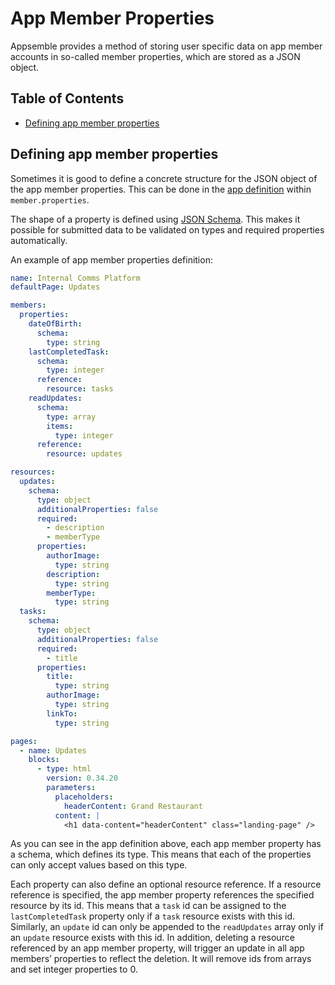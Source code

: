 # App Member Properties

Appsemble provides a method of storing user specific data on app member accounts in so-called member
properties, which are stored as a JSON object.

## Table of Contents

- [Defining app member properties](#defining-app-member-properties)

## Defining app member properties

Sometimes it is good to define a concrete structure for the JSON object of the app member
properties. This can be done in the [app definition](../reference/app.mdx#app-definition) within
`member.properties`.

The shape of a property is defined using [JSON Schema](https://json-schema.org/). This makes it
possible for submitted data to be validated on types and required properties automatically.

An example of app member properties definition:

```yaml copy validate
name: Internal Comms Platform
defaultPage: Updates

members:
  properties:
    dateOfBirth:
      schema:
        type: string
    lastCompletedTask:
      schema:
        type: integer
      reference:
        resource: tasks
    readUpdates:
      schema:
        type: array
        items:
          type: integer
      reference:
        resource: updates

resources:
  updates:
    schema:
      type: object
      additionalProperties: false
      required:
        - description
        - memberType
      properties:
        authorImage:
          type: string
        description:
          type: string
        memberType:
          type: string
  tasks:
    schema:
      type: object
      additionalProperties: false
      required:
        - title
      properties:
        title:
          type: string
        authorImage:
          type: string
        linkTo:
          type: string

pages:
  - name: Updates
    blocks:
      - type: html
        version: 0.34.20
        parameters:
          placeholders:
            headerContent: Grand Restaurant
          content: |
            <h1 data-content="headerContent" class="landing-page" />
```

As you can see in the app definition above, each app member property has a schema, which defines its
type. This means that each of the properties can only accept values based on this type.

Each property can also define an optional resource reference. If a resource reference is specified,
the app member property references the specified resource by its id. This means that a `task` id can
be assigned to the `lastCompletedTask` property only if a `task` resource exists with this id.
Similarly, an `update` id can only be appended to the `readUpdates` array only if an `update`
resource exists with this id. In addition, deleting a resource referenced by an app member property,
will trigger an update in all app members’ properties to reflect the deletion. It will remove ids
from arrays and set integer properties to 0.
